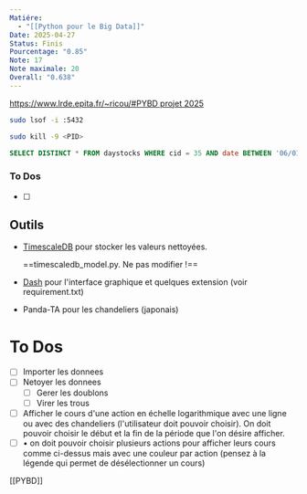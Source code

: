 ```yaml
---
Matiére:
  - "[[Python pour le Big Data]]"
Date: 2025-04-27
Status: Finis
Pourcentage: "0.85"
Note: 17
Note maximale: 20
Overall: "0.638"
---
```

[https://www.lrde.epita.fr/~ricou/#PYBD projet 2025](https://www.lrde.epita.fr/~ricou/#PYBD%20projet%202025)
  
```Bash
sudo lsof -i :5432
```
```Bash
sudo kill -9 <PID>
```
```SQL
SELECT DISTINCT * FROM daystocks WHERE cid = 35 AND date BETWEEN '06/01/2020' AND '06/30/2020'
```
  
### To Dos
- [ ]
  
## Outils
- [TimescaleDB](https://docs.timescale.com/) pour stocker les valeurs nettoyées.
    
    ==timescaledb_model.py. Ne pas modifier !==
    
- [Dash](https://dash.plotly.com/) pour l'interface graphique et quelques extension (voir requirement.txt)
- Panda-TA pour les chandeliers (japonais)
# To Dos
- [ ] Importer les donnees
- [ ] Netoyer les donnees
    - [ ] Gerer les doublons
    - [ ] Virer les trous
- [ ] Afficher le cours d'une action en échelle logarithmique avec une ligne ou avec des chandeliers (l'utilisateur doit pouvoir choisir). On doit pouvoir choisir le début et la fin de la période que l'on désire afficher.
- [ ]  
    • on doit pouvoir choisir plusieurs actions pour afficher leurs cours comme ci-dessus mais avec une couleur par action (pensez à la légende qui permet de désélectionner un cours)
  
[[PYBD]]